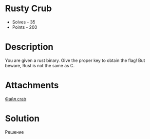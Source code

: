 # Rusty Crub
- Solves - 35
- Points - 200
#
# Description
You are given a rust binary. Give the proper key to obtain the flag! But beware, Rust is not the same as C.

# Attachments
[Файл crab](./sources/crab)
# Solution
Решение
